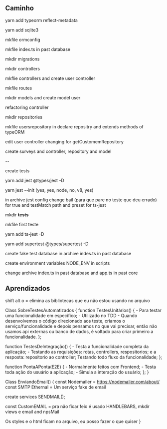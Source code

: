 ## Caminho

yarn add typeorm reflect-metadata

yarn add sqlite3

mkfile ormconfig

mkfile index.ts in past database

mkdir migrations 

mkdir controllers

mkflie controllers and create user controller

mkfile routes

mkdir models and create model user

refactoring controller

mkdir repositories

mkfile usersrepository in declare repositry and extends methods of typeORM

edit user controller changing for getCustomemRepository

create surveys and controller, repository and model

--

create tests

yarn add jest @types/jest -D

yarn jest --init (yes, yes, node, no, v8, yes)

in archive jest config change bail (para que pare no teste que deu errado) for true 
and testMatch path 
and preset for ts-jest

mkdir __tests__

mkfile first teste

yarn add ts-jest -D

yarn add supertest @types/supertest -D

create fake test database in archive indes.ts in past database

create environment variables NODE_ENV in scripts

change archive index.ts in past database and app.ts in past core

## Aprendizados

shift alt o = elimina as bibliotecas que eu não estou usando no arquivo

Class SobreTestesAutomatizados {
  function TestesUnitários() {
    - Para testar uma funcionalidade em específico;
    - Utilizado no TDD - Quando desenvolvemos o código direcionado aos teste, criamos 
    o serviço/funcionalidade e depois pensamos no que vai precisar, então não usamos api externas
    ou banco de dados, é voltado para criar primeiro a funcionalidade.
  };

  function TestesDeIntegração() {
    - Testa a funcionalidade completa da aplicação;
    - Testando as requisições: rotas, controllers, respositorios; 
    e a resposta: repositorio ao controller; Testando todo fluxo da funcionalidade;
  };

  function PontaAPonta(E2E) {
    - Normalmente feitos com Frontend;
    - Testa toda ação do usuário a aplicação;
    - Simula a interação do usuário;
  };
}

Class EnviandoEmail() {
  const Nodemailer = https://nodemailer.com/about/
  const SMTP Ethernal = Um serviço fake de email

  create services SENDMAIL();

  const CustomEMAIL = pra não ficar feio é usado HANDLEBARS, mkdir views e email and npsMail

  Os styles e o html ficam no arquivo, eu posso fazer o que quiser
}
